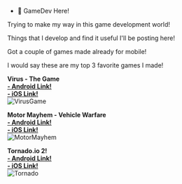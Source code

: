 - 👋 GameDev Here!

Trying to make my way in this game development world!

Things that I develop and find it useful I'll be posting here!

Got a couple of games made already for mobile!

I would say these are my top 3 favorite games I made!

<strong> Virus - The Game </strong>
<br>
<strong> <a href='https://play.google.com/store/apps/details?id=com.CrossBlack.Virus'> - Android Link!</a> </strong> <br>
<strong> <a href='https://apps.apple.com/br/app/virus-the-game/id1452749256'> - iOS Link!</a> </strong> <br>
![VirusGame](https://play-lh.googleusercontent.com/J8fWy0ue1IXpr4I3psraPMrc9UhS6eom63o3d29k_6xEV1tsRCiIArE-8gZqXuTaBg=w2560-h1297-rw)
<br>

<strong> Motor Mayhem - Vehicle Warfare </strong>
<br>
<strong> <a href='https://play.google.com/store/apps/details?id=com.CrossBlack.MotorMayhem'> - Android Link!</a> </strong> <br>
<strong> <a href='https://apps.apple.com/br/app/motor-mayhem-vehicle-warfare/id1538345518'> - iOS Link!</a> </strong> <br>
![MotorMayhem](https://play-lh.googleusercontent.com/v-z3pyS-eaaZgNtSdZlri0iIosQoJ1N_u2V69lRJFvGH8XKubE3yUsyag4SzYs4YJxI=w2560-h1297-rw)
<br>

<strong> Tornado.io 2! </strong>
<br>
<strong> <a href='https://play.google.com/store/apps/details?id=com.CrossBlack.Tornadoio2'> - Android Link!</a> </strong> <br>
<strong> <a href='https://apps.apple.com/br/app/tornado-io-2-the-game-3d/id1497471104'> - iOS Link!</a> </strong> <br>
![Tornado](https://play-lh.googleusercontent.com/jhfRhK_JL_ogaEgPBAJ3NZlJxpbcPcOAXhUYE7hiiF9541cFFSSIilDXVukuucLs1T0=w2560-h1297-rw)
<br>

